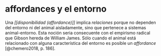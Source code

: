 # affordances y el entorno
Una *[[disponibilidad (affordance)]]* implica *relaciones* porque no dependen del entorno ni del animal aisladamente, sino que pertenece a sistemas animal-entorno. Esta noción seria consecuente con el empirismo radical que Gibson hereda de William James. Sólo cuando el animal está relacionado con alguna característica del entorno es posible un *affordance* [@chemero2018, p. 186].
